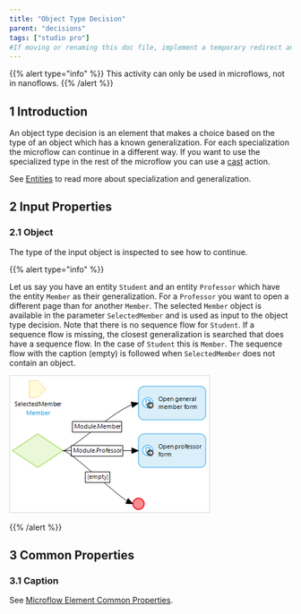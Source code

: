 ```yaml
---
title: "Object Type Decision"
parent: "decisions"
tags: ["studio pro"]
#If moving or renaming this doc file, implement a temporary redirect and let the respective team know they should update the URL in the product. See Mapping to Products for more details.
---
```


{{% alert type="info" %}}
This activity can only be used in microflows, not in nanoflows.
{{% /alert %}}

## 1 Introduction

An object type decision is an element that makes a choice based on the type of an object which has a known generalization. For each specialization the microflow can continue in a different way. If you want to use the specialized type in the rest of the microflow you can use a [cast](cast-object) action.

See [Entities](entities) to read more about specialization and generalization.

## 2 Input Properties

### 2.1 Object

The type of the input object is inspected to see how to continue.

{{% alert type="info" %}}

Let us say you have an entity `Student` and an entity `Professor` which have the entity `Member` as their generalization. For a `Professor` you want to open a different page than for another `Member`. The selected `Member` object is available in the parameter `SelectedMember` and is used as input to the object type decision. Note that there is no sequence flow for `Student`. If a sequence flow is missing, the closest generalization is searched that does have a sequence flow. In the case of `Student` this is `Member`. The sequence flow with the caption (empty) is followed when `SelectedMember` does not contain an object.

![](attachments/819203/918058.png)

{{% /alert %}}

## 3 Common Properties

### 3.1 Caption

See [Microflow Element Common Properties](microflow-element-common-properties).
